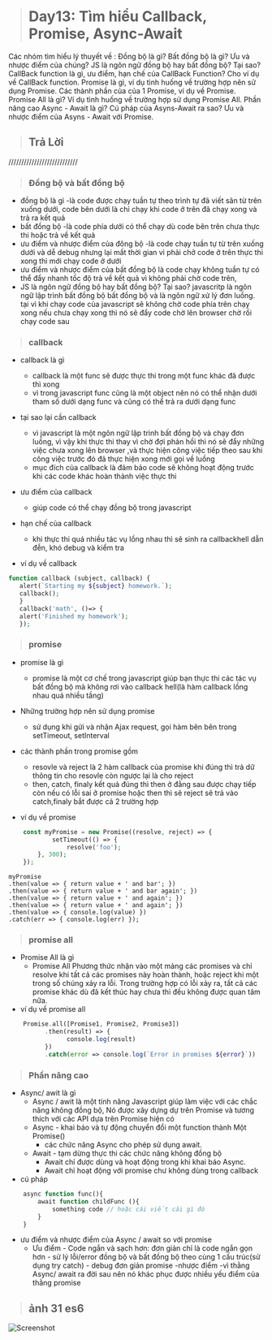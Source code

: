 ># Day13: Tìm hiểu Callback, Promise, Async-Await #

Các nhóm tìm hiểu lý thuyết về :
Đồng bộ là gì? Bất đồng bộ là gì? Ưu và nhược điểm của chúng?
JS là ngôn ngữ đồng bộ hay bất đồng bộ? Tại sao?
CallBack function là gì, ưu điểm, hạn chế của CallBack Function? Cho ví dụ về CallBack function.
Promise là gì, ví dụ tình huống về trường hợp nên sử dụng Promise. Các thành phần của của 1 Promise, ví dụ về Promise.
Promise All là gì? Ví dụ tình huống về trường hợp sử dụng Promise All.
Phần nâng cao
Async - Await là gì? Cú pháp của Asyns-Await ra sao?
Ưu và nhược điểm của Asyns - Await với Promise.


> ## Trả Lời
///////////////////////////
> ### Đồng bộ và bất đồng bộ
*  đồng bộ là gì 
    -là code được chạy tuần tự theo trình tự đã viết sãn từ trên xuống dưới, code bên dưới là chỉ chạy khi code ở trên đã chạy xong và trả ra kết quả
*  bất đồng bộ
    -là code phía dưới có thể chạy dù code bên trên chưa thực thi hoặc trả về kết quả
*  ưu điểm và nhược điểm của đông bộ
    -là code chạy tuần tự từ trên xuống dưới và dễ debug nhưng lại mất thời gian vì phải chở code ở trên thực thi xong thì mới chạy code ở dưới
* ưu điểm và nhược điểm của bất đồng bộ
    là code chạy không tuần tự có thể đẩy nhanh tốc độ trả về kết quả vì không phải chờ code trên, 
*  JS là ngôn ngữ đồng bộ hay bất đồng bộ? Tại sao?
     javascritp là ngôn ngữ lập trình bất đồng bộ bất đồng bộ và là ngôn ngữ xử lý đơn luồng.
     tại vì khi chạy code của javascript sẽ không chờ code phía trên chạy xong nếu chưa chạy xong thì nó sẽ đẩy code chờ lên browser chờ rồi chạy code sau
    

>  ### callback ###
* callback là gì
    - callback là một func sẽ được thực thi trong một func khác đã được thì xong
    - vì trong javascript func cũng là một object nên nó có thể nhận dưới tham số dưới dạng func và cũng có thể trả ra dưới dạng func 

* tại sao lại cần callback 
  - vì javascript là một ngôn ngữ lập trình bất đồng bộ và chạy đơn luồng, vì vậy khi thực thi thay vì chờ đợi phản hồi thì nó sẽ đẩy những việc chưa xong lên browser ,và thực hiện công việc tiếp theo sau khi công việc trước đó đã thực hiện xong mới gọi về luồng
  - mục đích của callback là đảm bảo code sẽ không hoạt động trước khi các code khác hoàn thành việc thực thi
* ưu điểm của callback
   - giúp code có thể chạy đồng bộ trong javascript
*  hạn chế của callback
   - khi thực thi quá nhiều tác vụ lồng nhau thì sẽ sinh ra callbackhell dẫn đễn, khó debug và kiểm tra
    
*  ví dụ về callback
 ``` php
function callback (subject, callback) {
    alert(`Starting my ${subject} homework.`);
    callback();
    }
    callback('math', ()=> {
    alert('Finished my homework');
    });
```

> ### promise ###
* promise là gì
    - promise là một cơ chế trong javascript giúp bạn thực thi các tác vụ bất đồng bộ mà không rơi vào callback hell(là hàm callback lồng nhau quá nhiều tầng)
* Những trường hợp nên sử dụng promise
    - sử dụng khi gửi và nhận Ajax request, gọi hàm bên bên trong setTimeout, setInterval 
* các thành phần trong promise gồm
    - resovle và reject là 2 hàm callback của promise khi đúng thì trả dữ thông tin cho resovle còn ngược lại là cho reject
    - then, catch, finaly kết quả đúng thì then ở đằng sau được chạy tiếp còn nếu có lỗi sai ở promise hoặc then thì sẽ reject sẽ trả vào catch,finaly bắt được cả 2 trường hợp

* ví dụ về promise
``` php
    const myPromise = new Promise((resolve, reject) => {
            setTimeout(() => {
                resolve('foo');
        }, 300);
    });
```
    myPromise
    .then(value => { return value + ' and bar'; })
    .then(value => { return value + ' and bar again'; })
    .then(value => { return value + ' and again'; })
    .then(value => { return value + ' and again'; })
    .then(value => { console.log(value) })
    .catch(err => { console.log(err) });

> ### promise all ###

* Promise All là gì
    - Promise All Phương thức nhận vào một mảng các promises và chỉ resolve khi tất cả các promises này hoàn thành, hoặc reject khi một trong số chúng xảy ra lỗi.
      Trong trường hợp có lỗi xảy ra, tất cả các promise khác dù đã kết thúc hay chưa thì đều không được quan tâm nữa.
* ví dụ về promise all

``` php
    Promise.all([Promise1, Promise2, Promise3])
          .then(result) => {
                console.log(result)
          })
          .catch(error => console.log(`Error in promises ${error}`))
```
> ### Phần nâng cao ###
* Async/ awit là gì
    - Async / awit là một tính năng Javascript giúp làm việc với các chắc năng không đồng bộ, Nó được xây dựng dự trên Promise và tương thích với các API dựa trên Promise hiện có
    - Async  - khai báo và tự động chuyển đổi một function thành Một Promise()
        - các chức năng Async cho phép sử dụng await.
    - Await  - tạm dừng thực thi các chức năng không đồng bộ
        - Await chỉ được dùng và hoạt động trong khi khai báo Async.
        - Await chỉ hoạt động với promise chư không dùng trong callback
* cú pháp
``` php
    async function func(){
        await function childFunc (){
            something code // hoặc cái viết cái gì đó
        }
    }
```
* ưu điểm và nhược điểm của Async / await so với promise
    - Ưu điểm - Code ngắn và sạch hơn: đơn giản chỉ là code ngắn gọn hơn 
          - sử lý lỗi/error đồng bộ và bất đồng bộ theo cùng 1 cấu trúc(sử dụng try catch)
          - debug đơn giản promise
    -nhược điểm -vì thằng Async/ await ra đời sau nên nó khác phục được nhiều yếu điểm của thằng promise

> ## ảnh 31 es6 ##
![Screenshot](31es6.png)


